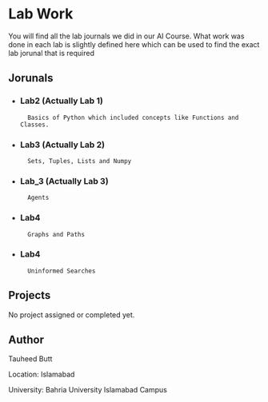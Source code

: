 # Lab Work

You will find all the lab journals we did in our AI Course. What work was done in each lab is slightly defined here which can be used to find the exact lab jorunal that is required

## Jorunals

* ### Lab2 (Actually Lab 1)
        Basics of Python which included concepts like Functions and Classes.

* ### Lab3 (Actually Lab 2)
        Sets, Tuples, Lists and Numpy
        
* ### Lab_3 (Actually Lab 3)
        Agents
        
* ### Lab4
        Graphs and Paths

* ### Lab4
        Uninformed Searches
        
## Projects

No project assigned or completed yet.

## Author

Tauheed Butt

Location: Islamabad

University: Bahria University Islamabad Campus
